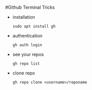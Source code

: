#Github Terminal Tricks
- installation
  ```
  sudo apt install gh
  ```
- authentication
  ```
  gh auth login
  ```
- see your repos
  ```
  gh repo list
  ```
- clone repo
  ```
  gh repo clone <username>/reponame
  ```
